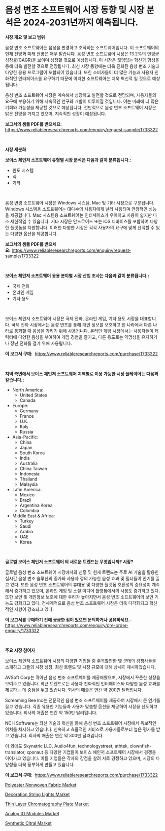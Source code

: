 <p><h1>음성 변조 소프트웨어 시장 동향 및 시장 분석은 2024-2031년까지 예측됩니다.</h1></p><p><strong>시장 개요 및 보고 범위</strong></p>
<p><p>음성 변조 소프트웨어는 음성을 변경하고 조작하는 소프트웨어입니다. 이 소프트웨어의 현재 전망과 미래 전망은 매우 밝습니다. 음성 변조 소프트웨어 시장은 13.2%의 연평균 성장률(CAGR)을 보이며 성장할 것으로 예상됩니다. 이 시장은 끊임없는 혁신과 향상을 통해 더욱 발전할 것으로 전망됩니다. 최신 시장 동향에는 더욱 진화된 음성 변조 기술과 다양한 응용 프로그램이 포함되어 있습니다. 또한 소비자들이 더 많은 기능과 사용자 친화적인 인터페이스를 요구하기 때문에 이러한 소프트웨어는 더욱 혁신적 일 것으로 예상됩니다.</p><p>음성 변조 소프트웨어 시장은 계속해서 성장하고 발전할 것으로 전망되며, 사용자들의 요구에 부응하기 위해 지속적인 연구와 개발이 이루어질 것입니다. 이는 미래에 더 많은 기회와 가능성을 제공할 것으로 예상됩니다. 전반적으로 음성 변조 소프트웨어 시장은 밝은 전망을 가지고 있으며, 지속적인 성장이 예상됩니다.</p></p>
<p><strong>보고서의 샘플 PDF를 받으세요:</strong> <a href="https://www.reliableresearchreports.com/enquiry/request-sample/1733322">https://www.reliableresearchreports.com/enquiry/request-sample/1733322</a></p>
<p>&nbsp;</p>
<p><strong>시장 세분화</strong></p>
<p><strong>보이스 체인저 소프트웨어 유형별 시장 분석은 다음과 같이 분류됩니다.:</strong></p>
<p><ul><li>윈도 시스템</li><li>맥</li><li>기타</li></ul></p>
<p>&nbsp;</p>
<p><p>음성 변경 소프트웨어 시장은 Windows 시스템, Mac 및 기타 시장으로 구분됩니다. Windows 시스템용 소프트웨어는 대다수의 사용자에게 널리 사용되며 안정적인 성능을 제공합니다. Mac 시스템용 소프트웨어는 인터페이스가 우아하고 사용이 쉽지만 다소 제한적일 수 있습니다. 기타 시장은 안드로이드 또는 iOS 디바이스를 포함하여 다양한 플랫폼을 지원합니다. 이러한 다양한 시장은 각각 사용자의 요구에 맞게 선택할 수 있는 다양한 옵션을 제공합니다.</p></p>
<p><strong>보고서의 샘플 PDF를 받으세요:</strong>&nbsp;<a href="https://www.reliableresearchreports.com/enquiry/request-sample/1733322">https://www.reliableresearchreports.com/enquiry/request-sample/1733322</a></p>
<p>&nbsp;</p>
<p><strong> 보이스 체인저 소프트웨어 응용 분야별 시장 산업 조사는 다음과 같이 분류됩니다.:</strong></p>
<p><ul><li>국제 전화</li><li>온라인 게임</li><li>기타 용도</li></ul></p>
<p>&nbsp;</p>
<p><p>보이스 체인저 소프트웨어 시장은 국제 전화, 온라인 게임, 기타 용도 시장을 대표합니다. 국제 전화 시장에서는 음성 변조를 통해 개인 정보를 보호하고 한 나라에서 다른 나라로 통화할 때 음성을 가리기 위해 사용됩니다. 온라인 게임 시장에서는 사용자들이 캐릭터에 다양한 음성을 부여하여 게임 경험을 즐기고, 다른 용도로는 익명성을 유지하거나 장난 전화를 걸기 위해 사용됩니다.</p></p>
<p><strong>이 보고서 구매:</strong>&nbsp; <a href="https://www.reliableresearchreports.com/purchase/1733322">https://www.reliableresearchreports.com/purchase/1733322</a></p>
<p>&nbsp;</p>
<p><strong>지역 측면에서 보이스 체인저 소프트웨어 지역별로 이용 가능한 시장 플레이어는 다음과 같습니다.:</strong></p>
<p><ul>
    <li>
        North America:
        <ul>
            <li>United States</li>
            <li>Canada</li>
        </ul>
    </li>
    <li>
        Europe:
        <ul>
            <li>Germany</li>
            <li>France</li>
            <li>U.K.</li>
            <li>Italy</li>
            <li>Russia</li>
        </ul>
    </li>
    <li>
        Asia-Pacific:
        <ul>
            <li>China</li>
            <li>Japan</li>
            <li>South Korea</li>
            <li>India</li>
            <li>Australia</li>
            <li>China Taiwan</li>
            <li>Indonesia</li>
            <li>Thailand</li>
            <li>Malaysia</li>
        </ul>
    </li>
    <li>
        Latin America:
        <ul>
            <li>Mexico</li>
            <li>Brazil</li>
            <li>Argentina Korea</li>
            <li>Colombia</li>
        </ul>
    </li>
    <li>
        Middle East & Africa:
        <ul>
            <li>Turkey</li>
            <li>Saudi</li>
            <li>Arabia</li>
            <li>UAE</li>
            <li>Korea</li>
        </ul>
    </li>
    </ul></p>
<p>&nbsp;</p>
<p><strong>글로벌 보이스 체인저 소프트웨어 의 새로운 트렌드는 무엇입니까? 시장?</strong></p>
<p><p>글로벌 음성 변조 소프트웨어 시장에서의 신흥 및 현재 트렌드는 주로 AI 기술을 활용한 실시간 음성 변조 솔루션의 증가와 사용자 정의 가능한 음성 효과 및 필터들이 인기를 끌고 있다. 또한 음성 변조 소프트웨어의 휴대용 및 다양한 플랫폼 호환성의 중요성이 계속해서 증가하고 있으며, 온라인 게임 및 소셜 미디어 플랫폼에서의 사용도 증가하고 있다. 또한 보안 및 개인정보 보호에 대한 우려가 높아지면서 음성 변조 소프트웨어의 보안 기능도 강화되고 있다. 전세계적으로 음성 변조 소프트웨어 시장은 더욱 다각화되고 혁신적인 지향이 강조되고 있다.</p></p>
<p><strong>이 보고서를 구매하기 전에 궁금한 점이 있으면 문의하거나 공유하세요.</strong>- <a href="https://www.reliableresearchreports.com/enquiry/pre-order-enquiry/1733322">https://www.reliableresearchreports.com/enquiry/pre-order-enquiry/1733322</a></p>
<p>&nbsp;</p>
<p><strong>주요 시장 참여자</strong></p>
<p><p>보이스 체인저 소프트웨어 시장의 다양한 기업들 중 주목할만한 몇 군데의 경쟁사들을 소개하고 그들의 시장 성장, 최신 트렌드 및 시장 규모에 대해 상세히 제시하겠습니다.</p><p>AVSoft Corp는 뛰어난 음성 변조 소프트웨어를 제공해왔으며, 시장에서 꾸준한 성장을 보여주고 있습니다. 최근 트렌드로는 사용자 친화적인 인터페이스와 다양한 음성 효과를 제공하는 데 중점을 두고 있습니다. 회사의 매출은 연간 약 200만 달러입니다.</p><p>Screaming Bee Inc는 전문적인 음성 변조 소프트웨어를 제공하여 시장에서 큰 인기를 끌고 있습니다. 각종 유용한 기능들과 사용자 맞춤형 옵션을 제공하여 시장을 선도하고 있습니다. 회사의 매출은 연간 약 150만 달러입니다.</p><p>NCH Software는 최신 기술과 혁신을 통해 음성 변조 소프트웨어 시장에서 독보적인 위치를 차지하고 있습니다. 신속하고 효율적인 서비스로 사용자들로부터 높은 평가를 받고 있습니다. 회사의 매출은 연간 약 300만 달러입니다.</p><p>이 외에도 Skynetric LLC, Audio4fun, technologystreet, athtek, clownfish-translator, xponaut 등 다양한 기업들이 보이스 체인저 소프트웨어 시장에서 경쟁을 이어가고 있습니다. 이들 기업들은 각자의 강점을 살려 서로 경쟁하고 있으며, 시장의 다양성을 더욱 풍부하게 만들고 있습니다.</p></p>
<p><strong>이 보고서 구매:</strong>&nbsp;&nbsp;<a href="https://www.reliableresearchreports.com/purchase/1733322">https://www.reliableresearchreports.com/purchase/1733322</a></p>
<p><p><a href="https://view.publitas.com/reportprime-1/polyester-nonwoven-fabric-market-size-market-trends-and-growth-outlook-forecasted-for-period-from-2024-to-2031/">Polyester Nonwoven Fabric Market</a></p><p><a href="https://thundering-castanet-c65.notion.site/Decoration-String-Lights-Market-Size-Focuses-on-Market-Dynamics-In-Depth-Analysis-and-Future-Projec-402c93700e794d17ac9320bafa3870d6">Decoration String Lights Market</a></p><p><a href="https://bubble-tree-ea4.notion.site/Thin-Layer-Chromatography-Plate-Market-Analysis-Examines-its-Scope-on-Growth-Opportunities-and-Fore-f5eb85e342564b2ba289bb28ecae2840">Thin Layer Chromatography Plate Market</a></p><p><a href="https://github.com/Glendatilghmankmgz0rbhwpy/Market-Research-Report-List-1/blob/main/analog-io-modules-market.md">Analog IO Modules Market</a></p><p><a href="https://view.publitas.com/reportprime-1/synthetic-citral-market-share-market-new-trends-analysis-report-by-type-by-application-by-end-use-by-region-and-segment-forecasts-2024-2031/">Synthetic Citral Market</a></p></p>
